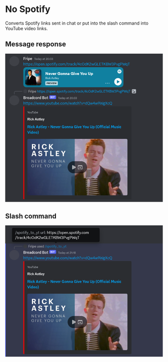 # No Spotify
Converts Spotify links sent in chat or put into the slash command into YouTube video links.

## Message response
![Message response](https://raw.githubusercontent.com/Breadcord-Toasts/NoSpotify/main/.github/assets/message%20preview.png)
## Slash command
![Preview image](https://raw.githubusercontent.com/Breadcord-Toasts/NoSpotify/main/.github/assets/command%20preview.png)